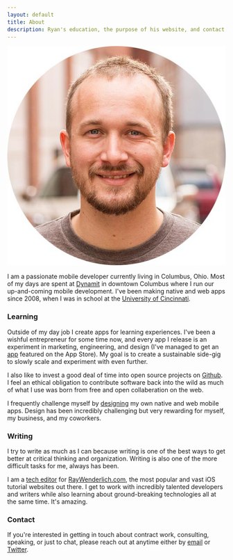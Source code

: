 ```yaml
---
layout: default
title: About
description: Ryan's education, the purpose of his website, and contact information.
---
```


<a href="/img/ryan.jpg"><img alt="Profile Picture" title="Meet Ryan" class="center-image" src="/img/ryan.jpg" /></a>

I am a passionate mobile developer currently living in Columbus, Ohio. Most of my days are spent at [Dynamit](http://dynamit.us) in downtown Columbus where I run our up-and-coming mobile development. I've been making native and web apps since 2008, when I was in school at the [University of Cincinnati](http://uc.edu).

### Learning

Outside of my day job I create apps for learning experiences. I've been a wishful entrepreneur for some time now, and every app I release is an experiment in marketing, engineering, and design (I've managed to get an [app](http://poetreatapp.com/) featured on the App Store). My goal is to create a sustainable side-gig to slowly scale and experiment with even further.

I also like to invest a good deal of time into open source projects on [Github](https://github.com/rnystrom). I feel an ethical obligation to contribute software back into the wild as much of what I use was born from free and open collaberation on the web.

I frequently challenge myself by [designing](http://ryannystrom.dunked.com) my own native and web mobile apps. Design has been incredibly challenging but very rewarding for myself, my business, and my coworkers.

### Writing

I try to write as much as I can because writing is one of the best ways to get better at critical thinking and organization. Writing is also one of the more difficult tasks for me, always has been.

I am a [tech editor](http://www.raywenderlich.com/about#rnystrom) for [RayWenderlich.com](http://raywenderlich.com/), the most popular and vast iOS tutorial websites out there. I get to work with incredibly talented developers and writers while also learning about ground-breaking technologies all at the same time. It's amazing.

### Contact

If you're interested in getting in touch about contract work, consulting, speaking, or just to chat, please reach out at anytime either by <a href="mailTo:rnystrom@whoisryannystrom.com">email</a> or [Twitter](https://twitter.com/_ryannystrom).

